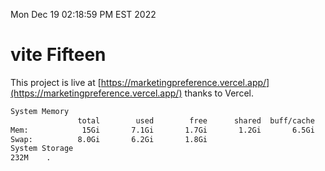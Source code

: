 Mon Dec 19 02:18:59 PM EST 2022

# vite Fifteen


This project is live at [https://marketingpreference.vercel.app/](https://marketingpreference.vercel.app/) thanks to Vercel.

```bash
System Memory
               total        used        free      shared  buff/cache   available
Mem:            15Gi       7.1Gi       1.7Gi       1.2Gi       6.5Gi       6.7Gi
Swap:          8.0Gi       6.2Gi       1.8Gi
System Storage
232M	.
```
```bash
